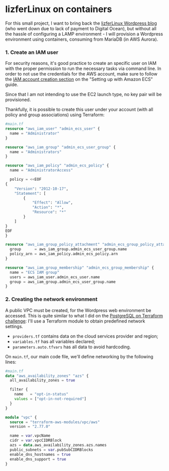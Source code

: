 # lizferLinux on containers

For this small project, I want to bring back the [lizferLinux Wordpress blog](https://github.com/l12f3r/lizferLinux) (who went down due to lack of payment to Digital Ocean), but without all the hassle of configuring a LAMP environment - I will provision a Wordpress environment using containers, consuming from MariaDB (in AWS Aurora).

### 1. Create an IAM user

For security reasons, it's good practice to create an specific user on IAM with the proper permission to run the necessary tasks via command line. In order to not use the credentials for the AWS account, make sure to follow the [IAM account creation section](https://docs.aws.amazon.com/AmazonECS/latest/developerguide/get-set-up-for-amazon-ecs.html#create-an-iam-user) on the "Setting up with Amazon ECS" guide.

Since that I am not intending to use the EC2 launch type, no key pair will be provisioned.

Thankfully, it is possible to create this user under your account (with all policy and group associations) using Terraform:

```terraform
#main.tf
resource "aws_iam_user" "admin_ecs_user" {
  name = "Administrator"
}

resource "aws_iam_group" "admin_ecs_user_group" {
  name = "Administrators"
}

resource "aws_iam_policy" "admin_ecs_policy" {
  name = "AdministratorAccess"

  policy = <<EOF
{
    "Version": "2012-10-17",
    "Statement": [
        {
            "Effect": "Allow",
            "Action": "*",
            "Resource": "*"
        }
    ]
}
EOF
}

resource "aws_iam_group_policy_attachment" "admin_ecs_group_policy_attachment" {
  group      = aws_iam_group.admin_ecs_user_group.name
  policy_arn = aws_iam_policy.admin_ecs_policy.arn
}

resource "aws_iam_group_membership" "admin_ecs_group_membership" {
  name = "ECS IAM group"
  users = aws_iam_user.admin_ecs_user.name
  group = aws_iam_group.admin_ecs_user_group.name
}
```

### 2. Creating the network environment

A public VPC must be created, for the Wordpress web environment be accessed. This is quite similar to what I did on the [PostgreSQL on Terraform challenge](https://github.com/l12f3r/postgresql-rds-dbeaver#1-preparing-the-environment-and-vpc): I'll use a Terraform module to obtain predefined network settings. 

- `providers.tf` contains data on the cloud services provider and region; 
- `variables.tf` has all variables declared; 
- `parameters.auto.tfvars` has all data to avoid hardcoding.

On `main.tf`, our main code file, we'll define networking by the following lines:

```terraform
#main.tf
data "aws_availability_zones" "azs" {
  all_availability_zones = true

  filter {
    name   = "opt-in-status"
    values = ["opt-in-not-required"]
  }
}

module "vpc" {
  source = "terraform-aws-modules/vpc/aws"
  version = "2.77.0"

  name = var.vpcName
  cidr = var.vpcCIDRBlock
  azs = data.aws_availability_zones.azs.names
  public_subnets = var.pubSubCIDRBlocks 
  enable_dns_hostnames = true
  enable_dns_support = true
}
```



